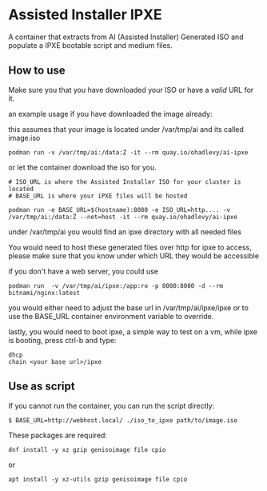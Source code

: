 # Assisted Installer IPXE

A container that extracts from AI (Assisted Installer) Generated ISO and populate a IPXE bootable script and medium files.

## How to use

Make sure you that you have downloaded your ISO or have a *valid* URL for it.


an example usage if you have downloaded the image already:

this assumes that your image is located under /var/tmp/ai and its called image.iso

```
podman run -v /var/tmp/ai:/data:Z -it --rm quay.io/ohadlevy/ai-ipxe 
```


or let the container download the iso for you.

```
# ISO_URL is where the Assisted Installer ISO for your cluster is located
# BASE_URL is where your iPXE files will be hosted

podman run -e BASE_URL=$(hostname):8080 -e ISO_URL=http.... -v /var/tmp/ai:/data:Z --net=host -it --rm quay.io/ohadlevy/ai-ipxe 
```

under /var/tmp/ai you would find an ipxe directory with all needed files

You would need to host these generated files over http for ipxe to access, please make sure that you know under which URL they would be accessible

if you don't have a web server, you could use 
```
podman run  -v /var/tmp/ai/ipxe:/app:ro -p 8080:8080 -d --rm bitnami/nginx:latest
```
you would either need to adjust the base url in /var/tmp/ai/ipxe/ipxe or to use the BASE_URL container environment variable to override.

lastly, you would need to boot ipxe, a simple way to test on a vm, while ipxe is booting, press ctrl-b and type:
```
dhcp
chain <your base url>/ipxe
```

## Use as script

If you cannot run the container, you can run the script directly:

```
$ BASE_URL=http://webhost.local/ ./iso_to_ipxe path/to/image.iso
```

These packages are required:

`dnf install -y xz gzip genisoimage file cpio`

or

```
apt install -y xz-utils gzip genisoimage file cpio
```
